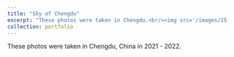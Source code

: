 ```yaml
---
title: "Sky of Chengdu"
excerpt: "These photos were taken in Chengdu.<br/><img src='/images/25.jpg'><br/<br/><img src='/images/22.jpg'><br/<br/><img src='/images/18.jpg'><br/<br/><img src='/images/16.jpg'><br/<br/><img src='/images/14.jpg'><br/><br/<img src='/images/13.jpg'>"
collection: portfolio
---
```


These photos were taken in Chengdu, China in 2021 - 2022.
